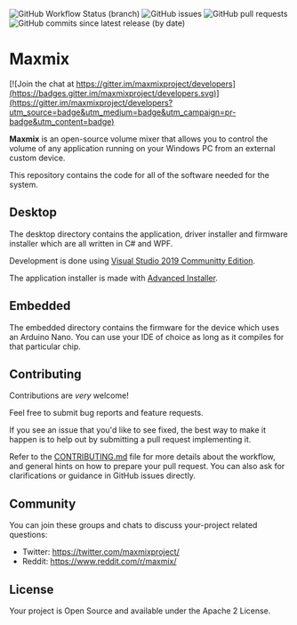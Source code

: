 ![GitHub Workflow Status (branch)](https://img.shields.io/github/workflow/status/t3knomanzer/maxmix-software/build/master)
![GitHub issues](https://img.shields.io/github/issues/t3knomanzer/maxmix-software)
![GitHub pull requests](https://img.shields.io/github/issues-pr/t3knomanzer/maxmix-software)
![GitHub commits since latest release (by date)](https://img.shields.io/github/commits-since/t3knomanzer/maxmix-software/latest)

# Maxmix

[![Join the chat at https://gitter.im/maxmixproject/developers](https://badges.gitter.im/maxmixproject/developers.svg)](https://gitter.im/maxmixproject/developers?utm_source=badge&utm_medium=badge&utm_campaign=pr-badge&utm_content=badge)

**Maxmix** is an open-source volume mixer that allows you to control the volume of any application running on your Windows PC from an external custom device.  

This repository contains the code for all of the software needed for the system.

## Desktop
The desktop directory contains the application, driver installer and firmware installer which are all written in C# and WPF.

Development is done using [Visual Studio 2019 Communitty Edition](https://visualstudio.microsoft.com/downloads/).

The application installer is made with [Advanced Installer](https://www.advancedinstaller.com/).

## Embedded
The embedded directory contains the firmware for the device which uses an Arduino Nano.
You can use your IDE of choice as long as it compiles for that particular chip.

## Contributing
Contributions are *very* welcome!

Feel free to submit bug reports and feature requests.

If you see an issue that you'd like to see fixed, the best way to make it happen is to help out by submitting a pull request implementing it.

Refer to the [CONTRIBUTING.md](https://github.com/rubenhenares/maxmix-software/blob/master/.github/CONTRIBUTING.md) file for more details about the workflow,
and general hints on how to prepare your pull request. You can also ask for clarifications or guidance in GitHub issues directly.

## Community
You can join these groups and chats to discuss your-project related questions:

- Twitter: https://twitter.com/maxmixproject/
- Reddit: https://www.reddit.com/r/maxmix/

## License
Your project is Open Source and available under the Apache 2 License.
